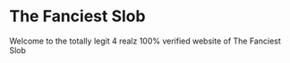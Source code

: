 # The Fanciest Slob
Welcome to the totally legit 4 realz 100% verified website of The Fanciest Slob
